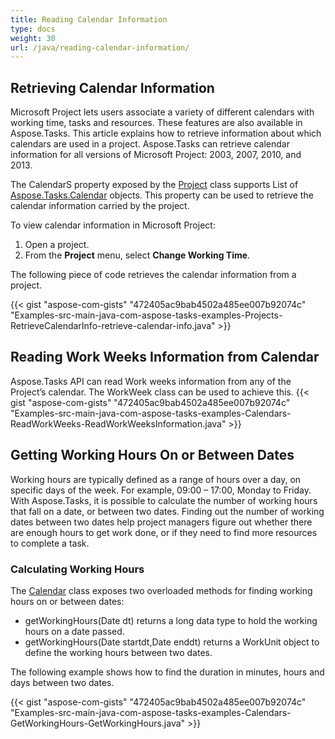```yaml
---
title: Reading Calendar Information
type: docs
weight: 30
url: /java/reading-calendar-information/
---
```


## **Retrieving Calendar Information**
Microsoft Project lets users associate a variety of different calendars with working time, tasks and resources. These features are also available in Aspose.Tasks. This article explains how to retrieve information about which calendars are used in a project. Aspose.Tasks can retrieve calendar information for all versions of Microsoft Project: 2003, 2007, 2010, and 2013.

The CalendarS property exposed by the [Project](https://apireference.aspose.com/tasks/java/com.aspose.tasks/Project) class supports List of [Aspose.Tasks.Calendar](https://apireference.aspose.com/tasks/java/com.aspose.tasks/Calendar) objects. This property can be used to retrieve the calendar information carried by the project.

To view calendar information in Microsoft Project:

1. Open a project.
2. From the **Project** menu, select **Change Working Time**.


The following piece of code retrieves the calendar information from a project.

{{< gist "aspose-com-gists" "472405ac9bab4502a485ee007b92074c" "Examples-src-main-java-com-aspose-tasks-examples-Projects-RetrieveCalendarInfo-retrieve-calendar-info.java" >}}

## **Reading Work Weeks Information from Calendar**
Aspose.Tasks API can read Work weeks information from any of the Project’s calendar. The WorkWeek class can be used to achieve this.
{{< gist "aspose-com-gists" "472405ac9bab4502a485ee007b92074c" "Examples-src-main-java-com-aspose-tasks-examples-Calendars-ReadWorkWeeks-ReadWorkWeeksInformation.java" >}}

## **Getting Working Hours On or Between Dates**
Working hours are typically defined as a range of hours over a day, on specific days of the week. For example, 09:00 – 17:00, Monday to Friday. With Aspose.Tasks, it is possible to calculate the number of working hours that fall on a date, or between two dates. Finding out the number of working dates between two dates help project managers figure out whether there are enough hours to get work done, or if they need to find more resources to complete a task.

### **Calculating Working Hours**
The [Calendar](https://apireference.aspose.com/tasks/java/com.aspose.tasks/Calendar) class exposes two overloaded methods for finding working hours on or between dates:

- getWorkingHours(Date dt) returns a long data type to hold the working hours on a date passed.
- getWorkingHours(Date startdt,Date enddt) returns a WorkUnit object to define the working hours between two dates.

The following example shows how to find the duration in minutes, hours and days between two dates.

{{< gist "aspose-com-gists" "472405ac9bab4502a485ee007b92074c" "Examples-src-main-java-com-aspose-tasks-examples-Calendars-GetWorkingHours-GetWorkingHours.java" >}}
